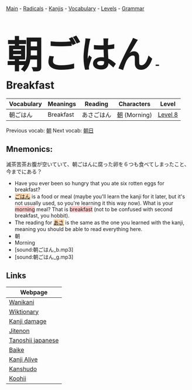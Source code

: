 <style> bigfont {font-size: 100px}</style>
[Main](../README.md) -
[Radicals](../radicals.md) -
[Kanjis](../kanjis.md) -
[Vocabulary](../vocabulary.md) -
[Levels](../levels.md) -
[Grammar](../grammar.md)
# <bigfont> 朝ごはん</bigfont> - Breakfast 

| Vocabulary | Meanings | Reading | Characters | Level |
| --- | --- | --- | --- | --- |
| 朝ごはん | Breakfast | あさごはん |  [朝](../kanjis/朝.md) (Morning) | [Level 8](../levels/wk_level8.md) |

Previous vocab: [朝](朝.md) Next vocab: [朝日](朝日.md) 

## Mnemonics:
滅茶苦茶お腹が空いていて、朝ごはんに腐った卵を６つも食べてしまったこと、今までにある？
* Have you ever been so hungry that you ate six rotten eggs for breakfast?
* <span style="background-color:#fed8b1"> [ごはん](https://jisho.org/search/ごはん)</span> is a food or meal (maybe you'll learn the kanji for it later, but it's not usually used, so you're learning it this way now). What is your <span style="background-color:#ffcccb"> morning</span> meal? That is <span style="background-color:#ffcccb"> breakfast</span> (not to be confused with second breakfast, you hobbit).
* The reading for <span style="background-color:#fed8b1"> [あさ](https://jisho.org/search/あさ)</span> is the same as the one you learned with the kanji, meaning you should be able to read everything here.
* 朝
* Morning
* [sound:朝ごはん_b.mp3]
* [sound:朝ごはん_g.mp3]


## Links 

| Webpage |
| --- |
| [Wanikani          ](https://www.wanikani.com/kanji/朝ごはん) |
| [Wiktionary        ](https://en.wiktionary.org/wiki/朝ごはん) |
| [Kanji damage      ](http://www.kanjidamage.com/kanji/search?utf8=✓&q=朝ごはん) |
| [Jitenon           ](https://jitenon.com/kanji/朝ごはん) |
| [Tanoshii japanese ](https://www.tanoshiijapanese.com/dictionary/kanji.cfm?k=朝ごはん) |
| [Baike             ](https://baike.baidu.com/item/朝ごはん) |
| [Kanji Alive       ](https://app.kanjialive.com/朝ごはん) |
| [Kanshudo          ](https://www.kanshudo.com/searchmn?q=朝ごはん) |
| [Koohii            ](https://kanji.koohii.com/study/kanji/朝ごはん) |
